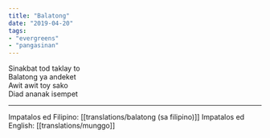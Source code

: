 ```yaml
---
title: "Balatong"
date: "2019-04-20"
tags:
- "evergreens"
- "pangasinan"
---
```


Sinakbat tod taklay to  
Balatong ya andeket  
Awit awit toy sako  
Diad ananak isempet  

***
Impatalos ed Filipino: [[translations/balatong (sa filipino)]]
Impatalos ed English: [[translations/munggo]]